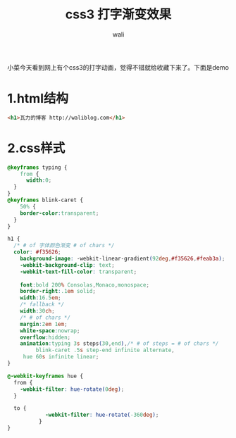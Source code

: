 ﻿---
layout: post
title:  css3 打字渐变效果 #标题
tagline: css3打字效果，字体颜色渐变
category: css      #分类
author: wali    #作者
tag: animation     #标签
ghurl:        #github url
ghurl_zip:    #github zip下载
comments: true

post_nav: ["1.html结构","2.css样式"]
---

小菜今天看到网上有个css3的打字动画，觉得不错就给收藏下来了。下面是demo


<script async src="//jsrun.net/gDhKp/embed/all/light/"></script>


# 1.html结构

```html
<h1>瓦力的博客 http://waliblog.com</h1>
```

# 2.css样式

```css
@keyframes typing {
	from {
	  width:0;
  }
}
@keyframes blink-caret {
	50% {
	border-color:transparent;
  }
}

h1 {
  /* # of 字体颜色渐变 # of chars */
  color: #f35626;
	background-image: -webkit-linear-gradient(92deg,#f35626,#feab3a);
	-webkit-background-clip: text;
	-webkit-text-fill-color: transparent;
  
	font:bold 200% Consolas,Monaco,monospace;
	border-right:.1em solid;
	width:16.5em;
	/* fallback */
	width:30ch;
	/* # of chars */
	margin:2em 1em;
	white-space:nowrap;
	overflow:hidden;
	animation:typing 3s steps(30,end),/* # of steps = # of chars */
		 blink-caret .5s step-end infinite alternate,
     hue 60s infinite linear;
}

@-webkit-keyframes hue {
  from {
    -webkit-filter: hue-rotate(0deg);
  }

  to {
			-webkit-filter: hue-rotate(-360deg);
		  }
}

```





































